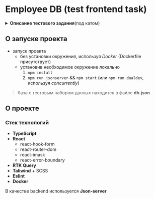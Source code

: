 # Employee DB (test frontend task)

<details>
<summary><b>Описание тестового задания</b>(под катом)</summary>
Необходимо разработать одностраничное приложение для возможности просмотра и редактирования данных сотрудников компании. Внешний вид приложения зависит от вас. Верстка должна быть адаптивной и корректно отображаться на разных устройствах.
Ниже описан формат данных.


```
"id": 1,
"name": "Иван Иванов",
"isArchive": false,
"role": "tester",
"phone": "+7 (900) 123-4567",
"birthday": "01.01.1990"
```

_Логика работы_
1. При открытии приложения мы должны увидеть список сотрудников и форму для их фильтрации. У каждого из сотрудников в списке должны отображаться его имя, должность и номер телефона. Должность - выпадающий список, содержащий (Frontend, Backend, Tester). Статус - чекбокс с лейблом "в архиве".
2. При нажатии в списке на одного из сотрудников должна появиться страница с формой редактирования данных сотрудника. Форма редактирования должна иметь поля: имя сотрудника - текстовое поле, телефон - текстовое поле с маской, дата рождения - текстовое поле с маской, должность - выпадающий список, содержащий (Frontend, Backend, Tester), статус - чекбокс с лейблом "в архиве".
3. Приложение должно предусматривать добавление новых сотрудников в систему.
4. Приложение так же должно поддерживать роутинг (browser history).

_Требуемые технологии_
1. Фронтенд фреймворк - ReactJS. Роутер - react-router, либо любой другой подходящий для вас (можно свой).  Если не знаете react, то можете взять любой другой фреймворк.
2. Применение css препроцессоров SASS (SCSS), PostCss, ...
3. CSS фреймворк на ваше усмотрение.
4. Большим плюсом будет использование в разработке webpack, webpack hot module replacement.
5. Использовать Redux при разработке.

_Требования к исходному коду_
 1. Код должен быть легко читаем.
 2. Особых требований к структуре проекта не предъявляется, требуется лишь чтобы присутствовала разбивка на модули.
 3. Приложение должно быть устойчиво к ошибкам пользователя и выдавать понятные и информативные сообщения об ошибках.
 4. Приложение должно поддерживать протоколирование (в консоль) основных событий, отладочных событий и сообщений об ошибках.
</details>

## О запуске проекта

- запуск проекта
  - без установки окружения, используя _Docker_ (Dockerfile присутствует)
  - установив необходимое окружение локально
    1. `npm install`
    2. `npm run jsonserver` && `npm start`  (или `npm run dualdev`, используя _concurrently_)

> база с тестовым набором данных находится в файле **db.json**

## О проекте

### Стек технологий

- **TypeScript**
- **React** 
  - react-hook-form
  - react-router-dom
  - react-imask
  - react-error-boundary
- **RTK Query**
- **Taliwind** + SCSS
- **Eslint**
- **Docker**

В качестве backend используется **Json-server**
